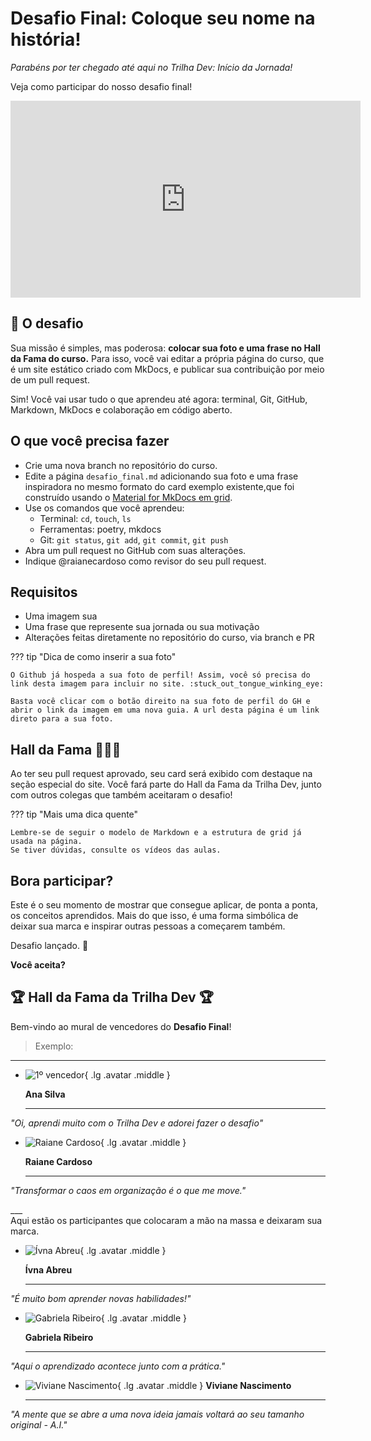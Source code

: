 # Desafio Final: Coloque seu nome na história!

_Parabéns por ter chegado até aqui no Trilha Dev: Início da Jornada!_

Veja como participar do nosso desafio final!

<div class="imagem-centralizada">
<iframe width="560" height="315" src="https://www.youtube.com/embed/g_nqCAyzogc?si=ZDEgzvRoDUVtCjMz" title="YouTube video player" frameborder="0" allow="accelerometer; autoplay; clipboard-write; encrypted-media; gyroscope; picture-in-picture; web-share" referrerpolicy="strict-origin-when-cross-origin" allowfullscreen></iframe>
</div>

## :rocket: O desafio
Sua missão é simples, mas poderosa: **colocar sua foto e uma frase no Hall da Fama do curso.**
Para isso, você vai editar a própria página do curso, que é um site estático criado com MkDocs, e publicar sua contribuição por meio de um pull request.

Sim! Você vai usar tudo o que aprendeu até agora: terminal, Git, GitHub, Markdown, MkDocs e colaboração em código aberto.

##  O que você precisa fazer
- Crie uma nova branch no repositório do curso.
- Edite a página `desafio_final.md` adicionando sua foto e uma frase inspiradora no mesmo formato do card exemplo existente,que foi construído usando o  [Material for MkDocs em grid](https://squidfunk.github.io/mkdocs-material/reference/grids/?h=gri).
- Use os comandos que você aprendeu:
    - Terminal: `cd`, `touch`, `ls`
    - Ferramentas: poetry, mkdocs
    - Git: `git status`, `git add`, `git commit`, `git push`
- Abra um pull request no GitHub com suas alterações.
- Indique @raianecardoso como revisor do seu pull request.

##  Requisitos
- Uma imagem sua
- Uma frase que represente sua jornada ou sua motivação
- Alterações feitas diretamente no repositório do curso, via branch e PR

??? tip "Dica de como inserir a sua foto"

    O Github já hospeda a sua foto de perfil! Assim, você só precisa do link desta imagem para incluir no site. :stuck_out_tongue_winking_eye:
    
    Basta você clicar com o botão direito na sua foto de perfil do GH e abrir o link da imagem em uma nova guia. A url desta página é um link direto para a sua foto.

##  Hall da Fama :star2::star2::star2:
Ao ter seu pull request aprovado, seu card será exibido com destaque na seção especial do site.
Você fará parte do Hall da Fama da Trilha Dev, junto com outros colegas que também aceitaram o desafio!

??? tip "Mais uma dica quente"

    Lembre-se de seguir o modelo de Markdown e a estrutura de grid já usada na página.
    Se tiver dúvidas, consulte os vídeos das aulas.


##  Bora participar?
Este é o seu momento de mostrar que consegue aplicar, de ponta a ponta, os conceitos aprendidos.
Mais do que isso, é uma forma simbólica de deixar sua marca e inspirar outras pessoas a começarem também.

Desafio lançado. :tada:

**Você aceita?**

## :trophy: Hall da Fama da Trilha Dev :trophy:

Bem-vindo ao mural de vencedores do **Desafio Final**!  

> Exemplo: 

---
<div class="grid cards" markdown>

-   ![1º vencedor](https://blush.design/api/download?shareUri=pkrldsKh6aPqLy9l&c=Hair_0%7E4b2500-0.0.2.0%7Efecb51_Skin_0%7Efbefe3-0.0.2.0%7E8b4500&bg=1e2129&w=800&h=800&fm=png){ .lg .avatar .middle }
    
    __Ana Silva__

    ---
   _"Oi, aprendi muito com o Trilha Dev e adorei fazer o desafio"_

-   ![Raiane Cardoso](https://avatars.githubusercontent.com/u/166438302?v=4){ .lg .avatar .middle }
    
    __Raiane Cardoso__

    ---
   _"Transformar o caos em organização é o que me move."_

</div>
___

<div class="destaque centralizado">
Aqui estão os participantes que colocaram a mão na massa e deixaram sua marca.
</div>

<!--- Insira o seu card aqui abaixo --->
<div class="grid cards" markdown>

-   ![Ívna Abreu](https://avatars.githubusercontent.com/u/225957900?v=4){ .lg .avatar .middle }
    
    __Ívna Abreu__

    ---
   _"É muito bom aprender novas habilidades!"_

-   ![Gabriela Ribeiro](https://avatars.githubusercontent.com/u/227460434?v=4){ .lg .avatar .middle }
    
    __Gabriela Ribeiro__

    ---
   _"Aqui o aprendizado acontece junto com a prática."_

-   ![Viviane Nascimento](https://avatars.githubusercontent.com/u/225929456?s=400&u=a6c1665e5b06e4cc196cc875cff470a3f00e3ef2&v=4){ .lg .avatar .middle }
   __Viviane Nascimento__

    ---
   _"A mente que se abre a uma nova ideia jamais voltará ao seu tamanho original - A.I."_

</div>